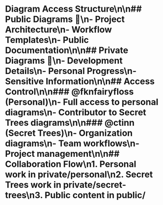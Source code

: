# Diagram Access Structure\n\n## Public Diagrams 📖\n- Project Architecture\n- Workflow Templates\n- Public Documentation\n\n## Private Diagrams 🔐\n- Development Details\n- Personal Progress\n- Sensitive Information\n\n## Access Control\n\n### @fknfairyfloss (Personal)\n- Full access to personal diagrams\n- Contributor to Secret Trees diagrams\n\n### @ctinn (Secret Trees)\n- Organization diagrams\n- Team workflows\n- Project management\n\n## Collaboration Flow\n1. Personal work in private/personal\n2. Secret Trees work in private/secret-trees\n3. Public content in public/

